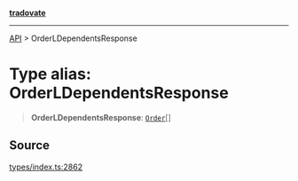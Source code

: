 [**tradovate**](../README.md)

***

[API](../API.md) > OrderLDependentsResponse

# Type alias: OrderLDependentsResponse

> **OrderLDependentsResponse**: [`Order`](type-alias.Order.md)[]

## Source

[types/index.ts:2862](https://github.com/cgilly2fast/tradovate-typescript/blob/b1caea5/src/types/index.ts#L2862)

